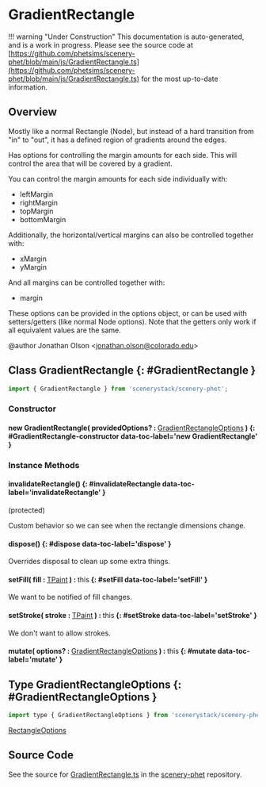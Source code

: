 # GradientRectangle

!!! warning "Under Construction"
    This documentation is auto-generated, and is a work in progress. Please see the source code at
    [https://github.com/phetsims/scenery-phet/blob/main/js/GradientRectangle.ts](https://github.com/phetsims/scenery-phet/blob/main/js/GradientRectangle.ts) for the most up-to-date information.

## Overview

Mostly like a normal Rectangle (Node), but instead of a hard transition from "in" to "out", it has a defined region
of gradients around the edges.

Has options for controlling the margin amounts for each side. This will control the area that will be covered
by a gradient.

You can control the margin amounts for each side individually with:
- leftMargin
- rightMargin
- topMargin
- bottomMargin

Additionally, the horizontal/vertical margins can also be controlled together with:
- xMargin
- yMargin

And all margins can be controlled together with:
- margin

These options can be provided in the options object, or can be used with setters/getters (like normal Node
options). Note that the getters only work if all equivalent values are the same.

@author Jonathan Olson &lt;jonathan.olson@colorado.edu&gt;

## Class GradientRectangle {: #GradientRectangle }


```js
import { GradientRectangle } from 'scenerystack/scenery-phet';
```
### Constructor

#### new GradientRectangle( providedOptions? : <span style="font-weight: 400;">[GradientRectangleOptions](../scenery-phet/GradientRectangle.md#GradientRectangleOptions)</span> ) {: #GradientRectangle-constructor data-toc-label='new GradientRectangle' }

### Instance Methods

#### invalidateRectangle() {: #invalidateRectangle data-toc-label='invalidateRectangle' }

(protected)

Custom behavior so we can see when the rectangle dimensions change.

#### dispose() {: #dispose data-toc-label='dispose' }

Overrides disposal to clean up some extra things.

#### setFill( fill : <span style="font-weight: 400;">[TPaint](../scenery/TPaint.md)</span> ) : <span style="font-weight: 400;"><span style="color: hsla(calc(var(--md-hue) + 180deg),80%,40%,1);">this</span></span> {: #setFill data-toc-label='setFill' }

We want to be notified of fill changes.

#### setStroke( stroke : <span style="font-weight: 400;">[TPaint](../scenery/TPaint.md)</span> ) : <span style="font-weight: 400;"><span style="color: hsla(calc(var(--md-hue) + 180deg),80%,40%,1);">this</span></span> {: #setStroke data-toc-label='setStroke' }

We don't want to allow strokes.

#### mutate( options? : <span style="font-weight: 400;">[GradientRectangleOptions](../scenery-phet/GradientRectangle.md#GradientRectangleOptions)</span> ) : <span style="font-weight: 400;"><span style="color: hsla(calc(var(--md-hue) + 180deg),80%,40%,1);">this</span></span> {: #mutate data-toc-label='mutate' }



## Type GradientRectangleOptions {: #GradientRectangleOptions }


```js
import type { GradientRectangleOptions } from 'scenerystack/scenery-phet';
```


[RectangleOptions](../scenery/Rectangle.md#RectangleOptions)



## Source Code

See the source for [GradientRectangle.ts](https://github.com/phetsims/scenery-phet/blob/main/js/GradientRectangle.ts) in the [scenery-phet](https://github.com/phetsims/scenery-phet) repository.
